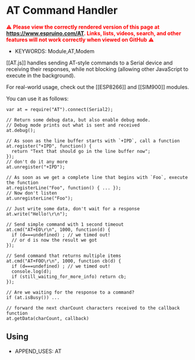 <!--- Copyright (c) 2015 Gordon Williams, Pur3 Ltd. See the file LICENSE for copying permission. -->
AT Command Handler
================

<span style="color:red">:warning: **Please view the correctly rendered version of this page at https://www.espruino.com/AT. Links, lists, videos, search, and other features will not work correctly when viewed on GitHub** :warning:</span>

* KEYWORDS: Module,AT,Modem

[[AT.js]] handles sending AT-style commands to a Serial device and receiving their responses, while not blocking (allowing other JavaScript to execute in the background).

For real-world usage, check out the [[ESP8266]] and [[SIM900]] modules.

You can use it as follows:

```
var at = require("AT").connect(Serial2);  

// Return some debug data, but also enable debug mode.
// Debug mode prints out what is sent and received
at.debug();

// As soon as the line buffer starts with `+IPD`, call a function
at.register("+IPD", function() {
  return "Text that should go in the line buffer now";  
});
// don't do it any more
at.unregister("+IPD");

// As soon as we get a complete line that begins with `Foo`, execute the function
at.registerLine("Foo", function() { ... });
// Now don't listen
at.unregisterLine("Foo");

// Just write some data, don't wait for a response
at.write("Hello!\r\n");

// Send simple command with 1 second timeout
at.cmd("AT+EO\r\n", 1000, function(d) {
  if (d===undefined) ; // we timed out!
  // or d is now the result we got
});

// Send command that returns multiple items
at.cmd("AT+FOO\r\n", 1000, function cb(d) {
  if (d===undefined) ; // we timed out!
  console.log(d);
  if (still_waiting_for_more_info) return cb;
});

// Are we waiting for the response to a command?
if (at.isBusy()) ...

// forward the next charCount characters received to the callback function
at.getData(charCount, callback)
```

Using
-----

* APPEND_USES: AT
